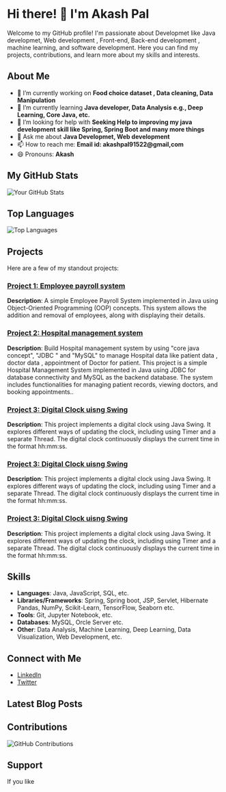 # Hi there! 👋 I'm Akash Pal

Welcome to my GitHub profile! I'm passionate about Developmet like Java developmet, Web development , Front-end, Back-end development , machine learning, and software development. Here you can find my projects, contributions, and learn more about my skills and interests.

## About Me

- 🔭 I’m currently working on **Food choice dataset , Data cleaning, Data Manipulation**
- 🌱 I’m currently learning **Java developer, Data Analysis e.g., Deep Learning, Core Java, etc.**
- 🤔 I’m looking for help with **Seeking Help to improving my java development skill like Spring, Spring Boot and many more things**
- 💬 Ask me about **Java Developmet, Web development**
- 📫 How to reach me: **Email id: akashpal91522@gmail,com**
- 😄 Pronouns: **Akash**

## My GitHub Stats

![Your GitHub Stats](https://github-readme-stats.vercel.app/api?username=your_username&show_icons=true&hide_border=true&count_private=true&include_all_commits=true)

## Top Languages

![Top Languages](https://github-readme-stats.vercel.app/api/top-langs/?username=your_username&layout=compact&hide_border=true)

## Projects

Here are a few of my standout projects:

### [Project 1: Employee payroll system](https://github.com/akashpal13/Employee_payroll_System)
**Description**: A simple Employee Payroll System implemented in Java using Object-Oriented Programming (OOP) concepts. This system allows the addition and removal of employees, along with displaying their details.

### [Project 2: Hospital management system](https://github.com/akashpal13/Hospital_management_system)
**Description**: Build Hospital management system by using "core java concept", "JDBC " and "MySQL" to manage Hospital data like patient data , doctor data , appointment of Doctor for patient. This project is a simple Hospital Management System implemented in Java using JDBC for database connectivity and MySQL as the backend database. The system includes functionalities for managing patient records, viewing doctors, and booking appointments..

### [Project 3: Digital Clock uisng Swing](https://github.com/akashpal13/DigitalClock-using-Swing)
**Description**: This project implements a digital clock using Java Swing. It explores different ways of updating the clock, including using Timer and a separate Thread. The digital clock continuously displays the current time in the format hh:mm:ss.

### [Project 3: Digital Clock uisng Swing](https://github.com/akashpal13/DigitalClock-using-Swing)
**Description**: This project implements a digital clock using Java Swing. It explores different ways of updating the clock, including using Timer and a separate Thread. The digital clock continuously displays the current time in the format hh:mm:ss.

### [Project 3: Digital Clock uisng Swing](https://github.com/akashpal13/DigitalClock-using-Swing)
**Description**: This project implements a digital clock using Java Swing. It explores different ways of updating the clock, including using Timer and a separate Thread. The digital clock continuously displays the current time in the format hh:mm:ss.



## Skills

- **Languages**: Java, JavaScript, SQL, etc.
- **Libraries/Frameworks**: Spring, Spring boot, JSP, Servlet, Hibernate Pandas, NumPy, Scikit-Learn, TensorFlow, Seaborn etc.
- **Tools**: Git, Jupyter Notebook, etc.
- **Databases**: MySQL, Orcle Server etc.
- **Other**: Data Analysis, Machine Learning, Deep Learning, Data Visualization, Web Development, etc.

## Connect with Me

- [LinkedIn](https://www.linkedin.com/in/akash-pal113/)
- [Twitter](https://x.com/PalAkash66202)

## Latest Blog Posts

<!-- BLOG-POST-LIST:START -->
<!-- BLOG-POST-LIST:END -->

## Contributions

![GitHub Contributions](https://github-readme-streak-stats.herokuapp.com/?user=your_username&hide_border=true)

## Support

If you like
